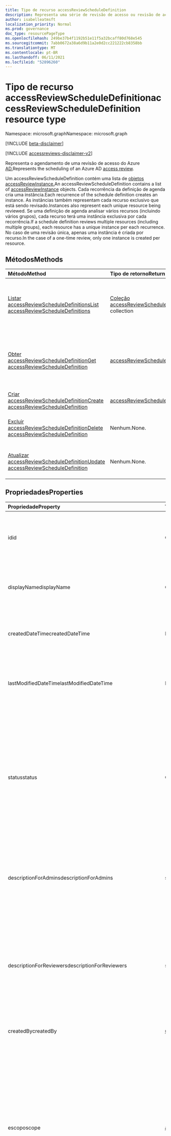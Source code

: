 ```yaml
---
title: Tipo de recurso accessReviewScheduleDefinition
description: Representa uma série de revisão de acesso ou revisão de acesso.
author: isabelleatmsft
localization_priority: Normal
ms.prod: governance
doc_type: resourcePageType
ms.openlocfilehash: 249be37b4f1192b51e11f5a32bcaff80d768e545
ms.sourcegitcommit: 7abb0672a38a6d9b11a2e0d2cc221222cb8358bb
ms.translationtype: MT
ms.contentlocale: pt-BR
ms.lasthandoff: 06/11/2021
ms.locfileid: "52896260"
---
```

# <a name="accessreviewscheduledefinition-resource-type"></a><span data-ttu-id="08640-103">Tipo de recurso accessReviewScheduleDefinition</span><span class="sxs-lookup"><span data-stu-id="08640-103">accessReviewScheduleDefinition resource type</span></span>

<span data-ttu-id="08640-104">Namespace: microsoft.graph</span><span class="sxs-lookup"><span data-stu-id="08640-104">Namespace: microsoft.graph</span></span>

[!INCLUDE [beta-disclaimer](../../includes/beta-disclaimer.md)]

[!INCLUDE [accessreviews-disclaimer-v2](../../includes/accessreviews-disclaimer-v2.md)]

<span data-ttu-id="08640-105">Representa o agendamento de uma revisão de acesso do Azure [AD.](accessreviewsv2-root.md)</span><span class="sxs-lookup"><span data-stu-id="08640-105">Represents the scheduling of an Azure AD [access review](accessreviewsv2-root.md).</span></span> 

<span data-ttu-id="08640-106">Um accessReviewScheduleDefinition contém uma lista de [objetos accessReviewInstance.](accessreviewinstance.md)</span><span class="sxs-lookup"><span data-stu-id="08640-106">An accessReviewScheduleDefinition contains a list of [accessReviewInstance](accessreviewinstance.md) objects.</span></span> <span data-ttu-id="08640-107">Cada recorrência da definição de agenda cria uma instância.</span><span class="sxs-lookup"><span data-stu-id="08640-107">Each recurrence of the schedule definition creates an instance.</span></span> <span data-ttu-id="08640-108">As instâncias também representam cada recurso exclusivo que está sendo revisado.</span><span class="sxs-lookup"><span data-stu-id="08640-108">Instances also represent each unique resource being reviewed.</span></span> <span data-ttu-id="08640-109">Se uma definição de agenda analisar vários recursos (incluindo vários grupos), cada recurso terá uma instância exclusiva por cada recorrência.</span><span class="sxs-lookup"><span data-stu-id="08640-109">If a schedule definition reviews multiple resources (including multiple groups), each resource has a unique instance per each recurrence.</span></span> <span data-ttu-id="08640-110">No caso de uma revisão única, apenas uma instância é criada por recurso.</span><span class="sxs-lookup"><span data-stu-id="08640-110">In the case of a one-time review, only one instance is created per resource.</span></span>

## <a name="methods"></a><span data-ttu-id="08640-111">Métodos</span><span class="sxs-lookup"><span data-stu-id="08640-111">Methods</span></span>

| <span data-ttu-id="08640-112">Método</span><span class="sxs-lookup"><span data-stu-id="08640-112">Method</span></span>           | <span data-ttu-id="08640-113">Tipo de retorno</span><span class="sxs-lookup"><span data-stu-id="08640-113">Return Type</span></span>    |<span data-ttu-id="08640-114">Descrição</span><span class="sxs-lookup"><span data-stu-id="08640-114">Description</span></span>|
|:---------------|:--------|:----------|
|[<span data-ttu-id="08640-115">Listar accessReviewScheduleDefinitions</span><span class="sxs-lookup"><span data-stu-id="08640-115">List accessReviewScheduleDefinitions</span></span>](../api/accessreviewscheduledefinition-list.md) | <span data-ttu-id="08640-116">[Coleção accessReviewScheduleDefinition](accessreviewscheduledefinition.md)</span><span class="sxs-lookup"><span data-stu-id="08640-116">[accessReviewScheduleDefinition](accessreviewscheduledefinition.md) collection</span></span> | <span data-ttu-id="08640-117">Lista todos os accessReviewScheduleDefinition.</span><span class="sxs-lookup"><span data-stu-id="08640-117">Lists every accessReviewScheduleDefinition.</span></span> <span data-ttu-id="08640-118">Não inclui objetos accessReviewInstance associados nos resultados.</span><span class="sxs-lookup"><span data-stu-id="08640-118">Does not include associated accessReviewInstance objects in the results.</span></span> |
|[<span data-ttu-id="08640-119">Obter accessReviewScheduleDefinition</span><span class="sxs-lookup"><span data-stu-id="08640-119">Get accessReviewScheduleDefinition</span></span>](../api/accessreviewscheduledefinition-get.md) | [<span data-ttu-id="08640-120">accessReviewScheduleDefinition</span><span class="sxs-lookup"><span data-stu-id="08640-120">accessReviewScheduleDefinition</span></span>](accessreviewscheduledefinition.md) | <span data-ttu-id="08640-121">Obter um accessReviewScheduleDefinition com uma **id especificada**. Não inclui objetos accessReviewInstance associados nos resultados.</span><span class="sxs-lookup"><span data-stu-id="08640-121">Get an accessReviewScheduleDefinition with a specified **id**. Does not include associated accessReviewInstance objects in the results.</span></span>|
|[<span data-ttu-id="08640-122">Criar accessReviewScheduleDefinition</span><span class="sxs-lookup"><span data-stu-id="08640-122">Create accessReviewScheduleDefinition</span></span>](../api/accessreviewscheduledefinition-post.md) | [<span data-ttu-id="08640-123">accessReviewScheduleDefinition</span><span class="sxs-lookup"><span data-stu-id="08640-123">accessReviewScheduleDefinition</span></span>](accessreviewscheduledefinition.md) | <span data-ttu-id="08640-124">Crie um novo accessReviewScheduleDefinition.</span><span class="sxs-lookup"><span data-stu-id="08640-124">Create a new accessReviewScheduleDefinition.</span></span> |
|[<span data-ttu-id="08640-125">Excluir accessReviewScheduleDefinition</span><span class="sxs-lookup"><span data-stu-id="08640-125">Delete accessReviewScheduleDefinition</span></span>](../api/accessreviewscheduledefinition-delete.md) | <span data-ttu-id="08640-126">Nenhum.</span><span class="sxs-lookup"><span data-stu-id="08640-126">None.</span></span> | <span data-ttu-id="08640-127">Excluir um accessReviewScheduleDefinition com uma **id especificada**.</span><span class="sxs-lookup"><span data-stu-id="08640-127">Delete an accessReviewScheduleDefinition with a specified **id**.</span></span> |
|[<span data-ttu-id="08640-128">Atualizar accessReviewScheduleDefinition</span><span class="sxs-lookup"><span data-stu-id="08640-128">Update accessReviewScheduleDefinition</span></span>](../api/accessreviewscheduledefinition-update.md) | <span data-ttu-id="08640-129">Nenhum.</span><span class="sxs-lookup"><span data-stu-id="08640-129">None.</span></span> | <span data-ttu-id="08640-130">Atualizar propriedades de um accessReviewScheduleDefinition com uma **id especificada**.</span><span class="sxs-lookup"><span data-stu-id="08640-130">Update properties of an accessReviewScheduleDefinition with a specified **id**.</span></span> |

## <a name="properties"></a><span data-ttu-id="08640-131">Propriedades</span><span class="sxs-lookup"><span data-stu-id="08640-131">Properties</span></span>
| <span data-ttu-id="08640-132">Propriedade</span><span class="sxs-lookup"><span data-stu-id="08640-132">Property</span></span> | <span data-ttu-id="08640-133">Tipo</span><span class="sxs-lookup"><span data-stu-id="08640-133">Type</span></span> | <span data-ttu-id="08640-134">Descrição</span><span class="sxs-lookup"><span data-stu-id="08640-134">Description</span></span> |
| :------------------| :-------------- | :---------- |
| <span data-ttu-id="08640-135">id</span><span class="sxs-lookup"><span data-stu-id="08640-135">id</span></span> | <span data-ttu-id="08640-136">Cadeia de caracteres</span><span class="sxs-lookup"><span data-stu-id="08640-136">String</span></span> | <span data-ttu-id="08640-137">O identificador exclusivo atribuído ao recurso de uma revisão de acesso.</span><span class="sxs-lookup"><span data-stu-id="08640-137">The feature-assigned unique identifier of an access review.</span></span> <span data-ttu-id="08640-138">Oferece suporte para `$select`.</span><span class="sxs-lookup"><span data-stu-id="08640-138">Supports `$select`.</span></span>|
| <span data-ttu-id="08640-139">displayName</span><span class="sxs-lookup"><span data-stu-id="08640-139">displayName</span></span> | <span data-ttu-id="08640-140">Cadeia de caracteres</span><span class="sxs-lookup"><span data-stu-id="08640-140">String</span></span>   | <span data-ttu-id="08640-141">Nome da série de revisão de acesso.</span><span class="sxs-lookup"><span data-stu-id="08640-141">Name of the access review series.</span></span> <span data-ttu-id="08640-142">Obrigatório durante a criação.</span><span class="sxs-lookup"><span data-stu-id="08640-142">Required on create.</span></span> <span data-ttu-id="08640-143">Oferece suporte para `$select`.</span><span class="sxs-lookup"><span data-stu-id="08640-143">Supports `$select`.</span></span> |
| <span data-ttu-id="08640-144">createdDateTime</span><span class="sxs-lookup"><span data-stu-id="08640-144">createdDateTime</span></span>  |<span data-ttu-id="08640-145">DateTimeOffset</span><span class="sxs-lookup"><span data-stu-id="08640-145">DateTimeOffset</span></span>  | <span data-ttu-id="08640-146">Timestamp quando a série de revisão de acesso foi criada.</span><span class="sxs-lookup"><span data-stu-id="08640-146">Timestamp when the access review series was created.</span></span> <span data-ttu-id="08640-147">Oferece suporte para `$select`.</span><span class="sxs-lookup"><span data-stu-id="08640-147">Supports `$select`.</span></span>|
| <span data-ttu-id="08640-148">lastModifiedDateTime</span><span class="sxs-lookup"><span data-stu-id="08640-148">lastModifiedDateTime</span></span> | <span data-ttu-id="08640-149">DateTimeOffset</span><span class="sxs-lookup"><span data-stu-id="08640-149">DateTimeOffset</span></span>   | <span data-ttu-id="08640-150">Timestamp quando a série de revisão de acesso foi modificada pela última vez.</span><span class="sxs-lookup"><span data-stu-id="08640-150">Timestamp when the access review series was last modified.</span></span> <span data-ttu-id="08640-151">Oferece suporte para `$select`.</span><span class="sxs-lookup"><span data-stu-id="08640-151">Supports `$select`.</span></span>|
| <span data-ttu-id="08640-152">status</span><span class="sxs-lookup"><span data-stu-id="08640-152">status</span></span>  |<span data-ttu-id="08640-153">Cadeia de caracteres</span><span class="sxs-lookup"><span data-stu-id="08640-153">String</span></span>   | <span data-ttu-id="08640-154">Este campo somente leitura especifica o status de uma revisão de acesso.</span><span class="sxs-lookup"><span data-stu-id="08640-154">This read-only field specifies the status of an access review.</span></span> <span data-ttu-id="08640-155">Os estados típicos `Initializing` `NotStarted` incluem , `Starting` , , , , , e `InProgress` `Completing` `Completed` `AutoReviewing` `AutoReviewed` .</span><span class="sxs-lookup"><span data-stu-id="08640-155">The typical states include `Initializing`, `NotStarted`, `Starting`, `InProgress`, `Completing`, `Completed`, `AutoReviewing`, and `AutoReviewed`.</span></span> <br><span data-ttu-id="08640-156">Suporta `$select` `$orderby` , e ( `$filter` `eq` somente).</span><span class="sxs-lookup"><span data-stu-id="08640-156">Supports `$select`, `$orderby`, and `$filter` (`eq` only).</span></span>|
| <span data-ttu-id="08640-157">descriptionForAdmins</span><span class="sxs-lookup"><span data-stu-id="08640-157">descriptionForAdmins</span></span>  |<span data-ttu-id="08640-158">string</span><span class="sxs-lookup"><span data-stu-id="08640-158">string</span></span>  |  <span data-ttu-id="08640-159">Descrição fornecida pelos criadores de revisão para fornecer mais contexto da revisão aos administradores.</span><span class="sxs-lookup"><span data-stu-id="08640-159">Description provided by review creators to provide more context of the review to admins.</span></span> <span data-ttu-id="08640-160">Oferece suporte para `$select`.</span><span class="sxs-lookup"><span data-stu-id="08640-160">Supports `$select`.</span></span> |
| <span data-ttu-id="08640-161">descriptionForReviewers</span><span class="sxs-lookup"><span data-stu-id="08640-161">descriptionForReviewers</span></span> |<span data-ttu-id="08640-162">string</span><span class="sxs-lookup"><span data-stu-id="08640-162">string</span></span> | <span data-ttu-id="08640-163">Descrição fornecida pelos criadores de revisão para fornecer mais contexto da revisão aos revisadores.</span><span class="sxs-lookup"><span data-stu-id="08640-163">Description provided  by review creators to provide more context of the review to reviewers.</span></span> <span data-ttu-id="08640-164">Os revisadores verão essa descrição no email enviado a eles solicitando sua revisão.</span><span class="sxs-lookup"><span data-stu-id="08640-164">Reviewers will see this description in the email sent to them requesting their review.</span></span> <span data-ttu-id="08640-165">Oferece suporte para `$select`.</span><span class="sxs-lookup"><span data-stu-id="08640-165">Supports `$select`.</span></span> |
| <span data-ttu-id="08640-166">createdBy</span><span class="sxs-lookup"><span data-stu-id="08640-166">createdBy</span></span>  |[<span data-ttu-id="08640-167">userIdentity</span><span class="sxs-lookup"><span data-stu-id="08640-167">userIdentity</span></span>](../resources/useridentity.md)  | <span data-ttu-id="08640-168">Usuário que criou essa revisão.</span><span class="sxs-lookup"><span data-stu-id="08640-168">User who created this review.</span></span> |
| <span data-ttu-id="08640-169">escopo</span><span class="sxs-lookup"><span data-stu-id="08640-169">scope</span></span>  |[<span data-ttu-id="08640-170">accessReviewScope</span><span class="sxs-lookup"><span data-stu-id="08640-170">accessReviewScope</span></span>](../resources/accessreviewscope.md)  | <span data-ttu-id="08640-171">Define o escopo de recursos a ser analisado.</span><span class="sxs-lookup"><span data-stu-id="08640-171">Defines scope of resources to review.</span></span> <span data-ttu-id="08640-172">Para escopos com suporte, consulte [accessReviewScope](accessreviewscope.md).</span><span class="sxs-lookup"><span data-stu-id="08640-172">For supported scopes, see [accessReviewScope](accessreviewscope.md).</span></span> <span data-ttu-id="08640-173">Obrigatório durante a criação.</span><span class="sxs-lookup"><span data-stu-id="08640-173">Required on create.</span></span> <span data-ttu-id="08640-174">Suporta `$select` e `$filter` ( `contains` somente).</span><span class="sxs-lookup"><span data-stu-id="08640-174">Supports `$select` and `$filter` (`contains` only).</span></span> <span data-ttu-id="08640-175">Para exemplos de opções para configurar escopo, consulte [Configure the scope of your access review definition using the Microsoft Graph API](/graph/accessreviews-scope-concept).</span><span class="sxs-lookup"><span data-stu-id="08640-175">For examples of options for configuring scope, see [Configure the scope of your access review definition using the Microsoft Graph API](/graph/accessreviews-scope-concept).</span></span>|
| <span data-ttu-id="08640-176">instanceEnumerationScope</span><span class="sxs-lookup"><span data-stu-id="08640-176">instanceEnumerationScope</span></span>|[<span data-ttu-id="08640-177">accessReviewScope</span><span class="sxs-lookup"><span data-stu-id="08640-177">accessReviewScope</span></span>](../resources/accessreviewscope.md)  | <span data-ttu-id="08640-178">Essa propriedade é necessária ao analisar o acesso dos usuários convidados em todos os grupos Microsoft 365 e determina quais grupos Microsoft 365 são revisados.</span><span class="sxs-lookup"><span data-stu-id="08640-178">This property is required when scoping a review to guest users' access across all Microsoft 365 groups and determines which Microsoft 365 groups are reviewed.</span></span> <span data-ttu-id="08640-179">Cada grupo se tornará um **accessReviewInstance exclusivo** da série de revisão de acesso.</span><span class="sxs-lookup"><span data-stu-id="08640-179">Each group will become a unique **accessReviewInstance** of the access review series.</span></span>  <span data-ttu-id="08640-180">Para escopos com suporte, consulte [accessReviewScope](accessreviewscope.md).</span><span class="sxs-lookup"><span data-stu-id="08640-180">For supported scopes, see [accessReviewScope](accessreviewscope.md).</span></span> <span data-ttu-id="08640-181">Oferece suporte para `$select`.</span><span class="sxs-lookup"><span data-stu-id="08640-181">Supports `$select`.</span></span> <span data-ttu-id="08640-182">Para exemplos de opções para configurar instanceEnumerationScope, consulte Configure the scope of your [access review definition using the Microsoft Graph API](/graph/accessreviews-scope-concept).</span><span class="sxs-lookup"><span data-stu-id="08640-182">For examples of options for configuring instanceEnumerationScope, see [Configure the scope of your access review definition using the Microsoft Graph API](/graph/accessreviews-scope-concept).</span></span>| 
| <span data-ttu-id="08640-183">settings</span><span class="sxs-lookup"><span data-stu-id="08640-183">settings</span></span>  |[<span data-ttu-id="08640-184">accessReviewScheduleSettings</span><span class="sxs-lookup"><span data-stu-id="08640-184">accessReviewScheduleSettings</span></span>](../resources/accessreviewschedulesettings.md)| <span data-ttu-id="08640-185">As configurações de uma série de revisão de acesso, consulte a definição de tipo abaixo.</span><span class="sxs-lookup"><span data-stu-id="08640-185">The settings for an access review series, see type definition below.</span></span> <span data-ttu-id="08640-186">Oferece suporte para `$select`.</span><span class="sxs-lookup"><span data-stu-id="08640-186">Supports `$select`.</span></span>|
| <span data-ttu-id="08640-187">revisadores</span><span class="sxs-lookup"><span data-stu-id="08640-187">reviewers</span></span>   |<span data-ttu-id="08640-188">[Coleção accessReviewReviewerScope](../resources/accessreviewreviewerscope.md)</span><span class="sxs-lookup"><span data-stu-id="08640-188">[accessReviewReviewerScope](../resources/accessreviewreviewerscope.md) collection</span></span>| <span data-ttu-id="08640-189">Essa coleção de escopos de revisão de acesso é usada para definir quem são os revistores.</span><span class="sxs-lookup"><span data-stu-id="08640-189">This collection of access review scopes is used to define who are the reviewers.</span></span> <span data-ttu-id="08640-190">Obrigatório durante a criação.</span><span class="sxs-lookup"><span data-stu-id="08640-190">Required on create.</span></span> <span data-ttu-id="08640-191">Oferece suporte para `$select`.</span><span class="sxs-lookup"><span data-stu-id="08640-191">Supports `$select`.</span></span> <span data-ttu-id="08640-192">Para exemplos de opções para atribuir revisadores, consulte Atribuir revisadores à sua definição de revisão de acesso [usando a API do Microsoft Graph](/graph/accessreviews-scope-concept).</span><span class="sxs-lookup"><span data-stu-id="08640-192">For examples of options for assigning reviewers, see [Assign reviewers to your access review definition using the Microsoft Graph API](/graph/accessreviews-scope-concept).</span></span>|
| <span data-ttu-id="08640-193">backupReviewers</span><span class="sxs-lookup"><span data-stu-id="08640-193">backupReviewers</span></span>   |<span data-ttu-id="08640-194">[Coleção accessReviewReviewerScope](../resources/accessreviewreviewerscope.md)</span><span class="sxs-lookup"><span data-stu-id="08640-194">[accessReviewReviewerScope](../resources/accessreviewreviewerscope.md) collection</span></span>| <span data-ttu-id="08640-195">Essa coleção de escopos do revistor é usada para definir a lista de revisadores de fallback.</span><span class="sxs-lookup"><span data-stu-id="08640-195">This collection of reviewer scopes is used to define the list of fallback reviewers.</span></span> <span data-ttu-id="08640-196">Esses revisadores de fallback serão notificados para tomar medidas se nenhum usuário for encontrado na lista de revisadores especificados.</span><span class="sxs-lookup"><span data-stu-id="08640-196">These fallback reviewers will be notified to take action if no users are found from the list of reviewers specified.</span></span> <span data-ttu-id="08640-197">Isso pode ocorrer quando o proprietário do grupo é especificado como o revistor, mas o proprietário do grupo não existe, ou o gerente é especificado como revistor, mas o gerente de um usuário não existe.</span><span class="sxs-lookup"><span data-stu-id="08640-197">This could occur when either the group owner is specified as the reviewer but the group owner does not exist, or manager is specified as reviewer but a user's manager does not exist.</span></span> <span data-ttu-id="08640-198">Oferece suporte para `$select`.</span><span class="sxs-lookup"><span data-stu-id="08640-198">Supports `$select`.</span></span> <br><span data-ttu-id="08640-199">**Observação:** Essa propriedade foi substituída por **fallbackReviewers**.</span><span class="sxs-lookup"><span data-stu-id="08640-199">**Note:** This property has been replaced by **fallbackReviewers**.</span></span> <span data-ttu-id="08640-200">No entanto, especificar **backupReviewers** ou **fallbackReviewers** preenche automaticamente os mesmos valores para a outra propriedade.</span><span class="sxs-lookup"><span data-stu-id="08640-200">However, specifying either **backupReviewers** or **fallbackReviewers** automatically populates the same values to the other property.</span></span>|
| <span data-ttu-id="08640-201">fallbackReviewers</span><span class="sxs-lookup"><span data-stu-id="08640-201">fallbackReviewers</span></span>   |<span data-ttu-id="08640-202">[Coleção accessReviewReviewerScope](../resources/accessreviewreviewerscope.md)</span><span class="sxs-lookup"><span data-stu-id="08640-202">[accessReviewReviewerScope](../resources/accessreviewreviewerscope.md) collection</span></span>| <span data-ttu-id="08640-203">Essa coleção de escopos do revistor é usada para definir a lista de revisadores de fallback.</span><span class="sxs-lookup"><span data-stu-id="08640-203">This collection of reviewer scopes is used to define the list of fallback reviewers.</span></span> <span data-ttu-id="08640-204">Esses revisadores de fallback serão notificados para tomar medidas se nenhum usuário for encontrado na lista de revisadores especificados.</span><span class="sxs-lookup"><span data-stu-id="08640-204">These fallback reviewers will be notified to take action if no users are found from the list of reviewers specified.</span></span> <span data-ttu-id="08640-205">Isso pode ocorrer quando o proprietário do grupo é especificado como o revistor, mas o proprietário do grupo não existe, ou o gerente é especificado como revistor, mas o gerente de um usuário não existe.</span><span class="sxs-lookup"><span data-stu-id="08640-205">This could occur when either the group owner is specified as the reviewer but the group owner does not exist, or manager is specified as reviewer but a user's manager does not exist.</span></span> <span data-ttu-id="08640-206">Oferece suporte para `$select`.</span><span class="sxs-lookup"><span data-stu-id="08640-206">Supports `$select`.</span></span>|
| <span data-ttu-id="08640-207">instances</span><span class="sxs-lookup"><span data-stu-id="08640-207">instances</span></span> |<span data-ttu-id="08640-208">[Coleção accessReviewInstance](../resources/accessreviewinstance.md)</span><span class="sxs-lookup"><span data-stu-id="08640-208">[accessReviewInstance](../resources/accessreviewinstance.md) collection</span></span>|  <span data-ttu-id="08640-209">Conjunto de instâncias de críticas de acesso para esta série de revisão de acesso.</span><span class="sxs-lookup"><span data-stu-id="08640-209">Set of access reviews instances for this access review series.</span></span> <span data-ttu-id="08640-210">As avaliações do Access que não se recorrem terão apenas uma instância; caso contrário, há uma instância para cada recorrência.</span><span class="sxs-lookup"><span data-stu-id="08640-210">Access reviews that do not recur will only have one instance; otherwise, there is an instance for each recurrence.</span></span> |
| <span data-ttu-id="08640-211">additionalNotificationRecipients</span><span class="sxs-lookup"><span data-stu-id="08640-211">additionalNotificationRecipients</span></span>   |<span data-ttu-id="08640-212">[Coleção accessReviewNotificationRecipientItem](../resources/accessReviewNotificationRecipientItem.md)</span><span class="sxs-lookup"><span data-stu-id="08640-212">[accessReviewNotificationRecipientItem](../resources/accessReviewNotificationRecipientItem.md) collection</span></span>| <span data-ttu-id="08640-213">Define a lista de usuários adicionais ou membros do grupo a serem notificados sobre o progresso da revisão de acesso.</span><span class="sxs-lookup"><span data-stu-id="08640-213">Defines the list of additional users or group members to be notified of the access review progress.</span></span> |

## <a name="relationships"></a><span data-ttu-id="08640-214">Relações</span><span class="sxs-lookup"><span data-stu-id="08640-214">Relationships</span></span>

| <span data-ttu-id="08640-215">Relação</span><span class="sxs-lookup"><span data-stu-id="08640-215">Relationship</span></span> | <span data-ttu-id="08640-216">Tipo</span><span class="sxs-lookup"><span data-stu-id="08640-216">Type</span></span>   |<span data-ttu-id="08640-217">Descrição</span><span class="sxs-lookup"><span data-stu-id="08640-217">Description</span></span>|
|:---------------|:--------|:----------|
| `instances`               |<span data-ttu-id="08640-218">[Coleção accessReviewInstance](accessreviewinstance.md)</span><span class="sxs-lookup"><span data-stu-id="08640-218">[accessReviewInstance](accessreviewinstance.md) collection</span></span>         | <span data-ttu-id="08640-219">Se for `accessReviewScheduleDefinition` uma revisão de acesso recorrente, as instâncias representarão cada recorrência.</span><span class="sxs-lookup"><span data-stu-id="08640-219">If the `accessReviewScheduleDefinition` is a recurring access review, instances represent each recurrence.</span></span> <span data-ttu-id="08640-220">Uma revisão que não se recorre terá exatamente uma instância.</span><span class="sxs-lookup"><span data-stu-id="08640-220">A review that does not recur will have exactly one instance.</span></span> <span data-ttu-id="08640-221">As instâncias também representam cada recurso exclusivo sob revisão no `accessReviewScheduleDefinition` .</span><span class="sxs-lookup"><span data-stu-id="08640-221">Instances also represent each unique resource under review in the `accessReviewScheduleDefinition`.</span></span> <span data-ttu-id="08640-222">Se uma revisão tiver vários recursos e várias instâncias, cada recurso terá uma instância exclusiva para cada recorrência.</span><span class="sxs-lookup"><span data-stu-id="08640-222">If a review has multiple resources and multiple instances, each resource will have a unique instance for each recurrence.</span></span> |

## <a name="json-representation"></a><span data-ttu-id="08640-223">Representação JSON</span><span class="sxs-lookup"><span data-stu-id="08640-223">JSON representation</span></span>
<span data-ttu-id="08640-224">Veja a seguir uma representação JSON do recurso.</span><span class="sxs-lookup"><span data-stu-id="08640-224">The following is a JSON representation of the resource.</span></span>
<!-- {
  "blockType": "resource",
  "keyProperty": "id",
  "@odata.type": "microsoft.graph.accessReviewScheduleDefinition",
  "openType": false
}
-->
``` json
{
  "@odata.type": "#microsoft.graph.accessReviewScheduleDefinition",
  "id": "String (identifier)",
  "displayName": "String",
  "createdDateTime": "String (timestamp)",
  "lastModifiedDateTime": "String (timestamp)",
  "status": "String",
  "descriptionForAdmins": "String",
  "descriptionForReviewers": "String",
  "createdBy": {
    "@odata.type": "microsoft.graph.userIdentity"
  },
  "scope": {
    "@odata.type": "microsoft.graph.accessReviewScope"
  },
  "reviewers": [
    {
      "@odata.type": "microsoft.graph.accessReviewReviewerScope"
    }
  ],
  "instanceEnumerationScope": {
    "@odata.type": "microsoft.graph.accessReviewScope"
  },
  "settings": {
    "@odata.type": "microsoft.graph.accessReviewScheduleSettings"
  }
}
```
<!--
{
  "type": "#page.annotation",
  "description": "accessReviewScheduleDefinition resource",
  "keywords": "",
  "section": "documentation",
  "tocPath": "",
  "suppressions": []
}
-->
